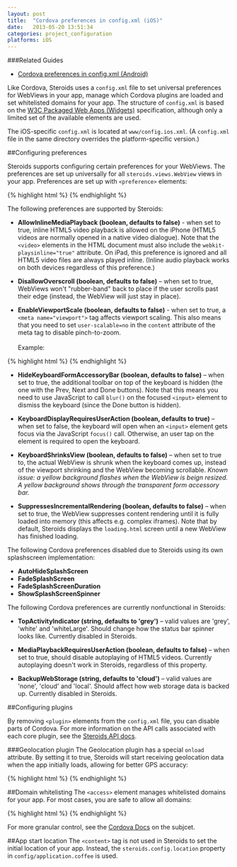 ```yaml
---
layout: post
title:  "Cordova preferences in config.xml (iOS)"
date:   2013-05-20 13:51:34
categories: project_configuration
platforms: iOS
---
```


###Related Guides
* [Cordova preferences in config.xml (Android)][config-xml-android-guide]

Like Cordova, Steroids uses a `config.xml` file to set universal preferences for WebViews in your app, manage which Cordova plugins are loaded and set whitelisted domains for your app. The structure of `config.xml` is based on the [W3C Packaged Web Apps (Widgets)][widgets] specification, although only a limited set of the available elements are used.

The iOS-specific `config.xml` is located at `www/config.ios.xml`. (A `config.xml` file in the same directory overrides the platform-specific version.)

##Configuring preferences

Steroids supports configuring certain preferences for your WebViews. The preferences are set up universally for all `steroids.views.WebView` views in your app. Preferences are set up with `<preference>` elements:

{% highlight html %}
<preference name="DisallowOverscroll" value="false" />
{% endhighlight %}

The following preferences are supported by Steroids:

* **AllowInlineMediaPlayback (boolean, defaults to false)** - when set to true, inline HTML5 video playback is allowed on the iPhone (HTML5 videos are normally opened in a native video dialogue). Note that the `<video>` elements in the HTML document must also include the `webkit-playsinline="true"` attribute. On iPad, this preference is ignored and all HTML5 video files are always played inline. (Inline audio playback works on both devices regardless of this preference.)

* **DisallowOverscroll (boolean, defaults to false)** – when set to true, WebViews won't "rubber-band" back to place if the user scrolls past their edge (instead, the WebView will just stay in place).

* **EnableViewportScale (boolean, defaults to false)** - when set to true, a `<meta name="viewport">` tag affects viewport scaling. This also means that you need to set `user-scalable=no` in the `content` attribute of the meta tag to disable pinch-to-zoom. <br><br>Example:
  
{% highlight html %}
<meta name="viewport" content="user-scalable=no, initial-scale=1, width=device-width, 
height=device-height, target-densitydpi=device-dpi">
{% endhighlight %}
<br>

* **HideKeyboardFormAccessoryBar (boolean, defaults to false)** – when set to true, the additional toolbar on top of the keyboard is hidden (the one with the Prev, Next and Done buttons). Note that this means you need to use JavaScript to call `blur()` on the focused `<input>` element to dismiss the keyboard (since the Done button is hidden).

* **KeyboardDisplayRequiresUserAction (boolean, defaults to true)** – when set to false, the keyboard will open when an `<input>` element gets focus via the JavaScript `focus()` call. Otherwise, an user tap on the element is required to open the keyboard.

* **KeyboardShrinksView (boolean, defaults to false)** – when set to true to, the actual WebView is shrunk when the keyboard comes up, instead of the viewport shrinking and the WebView becoming scrollable. *Known issue: a yellow background flashes when the WebView is beign resized. A yellow background shows through the transparent form accessory bar.*

* **SuppressesIncrementalRendering (boolean, defaults to false)** – when set to true, the WebView suppresses content rendering until it is fully loaded into memory (this affects e.g. complex iframes). Note that by default, Steroids displays the `loading.html` screen until a new WebView has finished loading.


The following Cordova preferences disabled due to Steroids using its own splashscreen implementation:

* **AutoHideSplashScreen**
* **FadeSplashScreen**
* **FadeSplashScreenDuration**
* **ShowSplashScreenSpinner**

The following Cordova preferences are currently nonfunctional in Steroids:

* **TopActivityIndicator (string, defaults to 'grey')** – valid values are 'grey', 'white' and 'whiteLarge'. Should change how the status bar spinner looks like. Currently disabled in Steroids.

* **MediaPlaybackRequiresUserAction (boolean, defaults to false)** – when set to true, should disable autoplaying of HTML5 videos. Currently autoplaying doesn't work in Steroids, regardless of this property.

* **BackupWebStorage (string, defaults to 'cloud')** – valid values are 'none', 'cloud' and 'local'. Should affect how web storage data is backed up. Currently disabled in Steroids.

##Configuring plugins

By removing `<plugin>` elements from the `config.xml` file, you can disable parts of Cordova. For more information on the API calls associated with each core plugin, see the [Steroids API docs][steroids-api].
  
###Geolocation plugin
The Geolocation plugin has a special `onload` attribute. By setting it to true, Steroids will start receiving geolocation data when the app initially loads, allowing for better GPS accuracy: 

{% highlight html %}
<plugin name="Geolocation" value="CDVLocation" onload="false"/>
{% endhighlight %}

##Domain whitelisting
The `<access>` element manages whitelisted domains for your app. For most cases, you are safe to allow all domains:
  
{% highlight html %}
<access origin="*" />
{% endhighlight %}

For more granular control, see the [Cordova Docs][cordova-domain-whitelisting] on the subjcet.

##App start location
The `<content>` tag is not used in Steroids to set the initial location of your app. Instead, the `steroids.config.location` property in `config/application.coffee` is used.
  
[widgets]: http://www.w3.org/TR/widgets/
[config-xml-android-guide]: /steroids/guides/project_configuration/config-xml-android/
[cordova-domain-whitelisting]: http://cordova.apache.org/docs/en/2.7.0/guide_whitelist_index.md.html#Domain%20Whitelist%20Guide
[steroids-api]: http://docs.appgyver.com